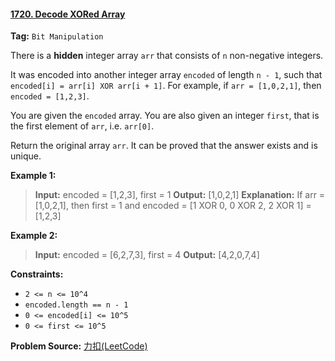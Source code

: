 #### [1720. Decode XORed Array](https://leetcode-cn.com/problems/decode-xored-array/)

**Tag:**  `Bit Manipulation`

There is a **hidden** integer array `arr` that consists of `n` non-negative integers.

It was encoded into another integer array `encoded` of length `n - 1`, such that `encoded[i] = arr[i] XOR arr[i + 1]`. For example, if `arr = [1,0,2,1]`, then `encoded = [1,2,3]`.

You are given the `encoded` array. You are also given an integer `first`, that is the first element of `arr`, i.e. `arr[0]`.

Return the original array `arr`. It can be proved that the answer exists and is unique.

 

**Example 1:**

> **Input:** encoded = [1,2,3], first = 1
> **Output:** [1,0,2,1]
> **Explanation:** If arr = [1,0,2,1], then first = 1 and encoded = [1 XOR 0, 0 XOR 2, 2 XOR 1] = [1,2,3]

**Example 2:**

> **Input:** encoded = [6,2,7,3], first = 4
> **Output:** [4,2,0,7,4]



**Constraints:**

- `2 <= n <= 10^4`
- `encoded.length == n - 1`
- `0 <= encoded[i] <= 10^5`
- `0 <= first <= 10^5`



**Problem Source:** [力扣(LeetCode)](https://leetcode-cn.com/)